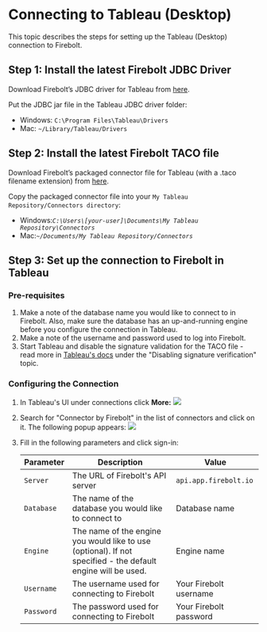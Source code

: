 # Connecting to Tableau (Desktop)

This topic describes the steps for setting up the Tableau (Desktop) connection to Firebolt.

## Step 1: Install the latest Firebolt JDBC Driver

Download Firebolt’s JDBC driver for Tableau from [here](../connecting-via-jdbc.md).

Put the JDBC jar file in the Tableau JDBC driver folder:

* Windows: `C:\Program Files\Tableau\Drivers`
* Mac: `~/Library/Tableau/Drivers`

## Step 2: Install the latest Firebolt TACO file

Download Firebolt’s packaged connector file for Tableau (with a .taco filename extension) from [here](https://firebolt-publishing-public.s3.amazonaws.com/repo/Tableau/firebolt\_connector.taco).

Copy the packaged connector file into your `My Tableau Repository/Connectors directory`:

* Windows:_`C:\Users\[your-user]\Documents\My Tableau Repository\Connectors`_
* Mac:_`~/Documents/My Tableau Repository/Connectors`_

## Step 3: Set up the connection to Firebolt in Tableau

### Pre-requisites

1. Make a note of the database name you would like to connect to in Firebolt. Also, make sure the database has an up-and-running engine before you configure the connection in Tableau.
2. Make a note of the username and password used to log into Firebolt.
3. Start Tableau and disable the signature validation for the TACO file - read more in [Tableau's docs](https://tableau.github.io/connector-plugin-sdk/docs/run-taco) under the "Disabling signature verification" topic.

### Configuring the Connection

1. In Tableau's UI under connections click **More:** ![](../../.gitbook/assets/screen-shot-2021-03-22-at-16.53.10.png)
2. Search for "Connector by Firebolt" in the list of connectors and click on it. The following popup appears: ![](../../.gitbook/assets/screen-shot-2021-03-22-at-16.55.34.png)
3.  Fill in the following parameters and click sign-in:

    | Parameter  | Description                                                                                                  | Value                  |
    | ---------- | ------------------------------------------------------------------------------------------------------------ | ---------------------- |
    | `Server`   | The URL of Firebolt's API server                                                                             | `api.app.firebolt.io`  |
    | `Database` | The name of the database you would like to connect to                                                        | Database name          |
    | `Engine`   | The name of the engine you would like to use (optional). If not specified - the default engine will be used. | Engine name            |
    | `Username` | The username used for connecting to Firebolt                                                                 | Your Firebolt username |
    | `Password` | The password used for connecting to Firebolt                                                                 | Your Firebolt password |
